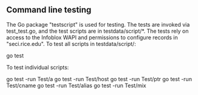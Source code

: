 ## Command line testing

The Go package "testscript" is used for testing.  The tests are invoked via
test_test.go, and the test scripts are in testdata/script/*.  The tests rely on
access to the Infoblox WAPI and permissions to configure records in
"seci.rice.edu".  To test all scripts in testdata/script/:

  go test

To test individual scripts:

  go test -run Test/a
  go test -run Test/host
  go test -run Test/ptr
  go test -run Test/cname
  go test -run Test/alias
  go test -run Test/mix

